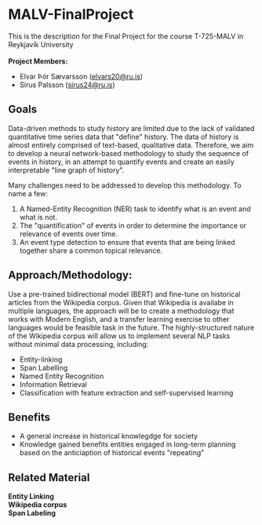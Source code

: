 # MALV-FinalProject
This is the description for the Final Project for the course T-725-MALV in Reykjavík University<br>
<br>
**Project Members:**
- Elvar Þór Sævarsson (elvars20@ru.is)
- Sirus Palsson (sirus24@ru.is)

## Goals
Data-driven methods to study history are limited due to the lack of validated quantitative time series data that "define" history. The data of history is almost entirely comprised of text-based, qualitative data. Therefore, we aim to develop a neural network-based methodology to study the sequence of events in history, in an attempt to quantify events and create an easily interpretable "line graph of history".

Many challenges need to be addressed to develop this methodology. To name a few:
1. A Named-Entity Recognition (NER) task to identify what is an event and what is not. 
2. The "quantification" of events in order to determine the importance or relevance of events over time.
3. An event type detection to ensure that events that are being linked together share a common topical relevance.

## Approach/Methodology:
Use a pre-trained bidirectional model (BERT) and fine-tune on historical articles from the Wikipedia corpus. Given that Wikipedia is availabe in multiple languages, the approach will be to create a methodology that works with Modern English, and a transfer learning exercise to other languages would be feasible task in the future. The highly-structured nature of the Wikipedia corpus will allow us to implement several NLP tasks without minimal data processing, including:
- Entity-linking
- Span Labelling
- Named Entity Recognition
- Information Retrieval
- Classification with feature extraction and self-supervised learning

## Benefits
- A general increase in historical knowlegdge for society
- Knowledge gained benefits entities engaged in long-term planning based on the anticiaption of historical events "repeating"





## Related Material
**Entity Linking**<br>
**Wikipedia corpus**<br>
**Span Labeling** <br>
